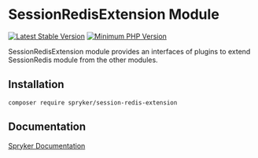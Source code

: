 # SessionRedisExtension Module
[![Latest Stable Version](https://poser.pugx.org/spryker/session-redis-extension/v/stable.svg)](https://packagist.org/packages/spryker/session-redis-extension)
[![Minimum PHP Version](https://img.shields.io/badge/php-%3E%3D%208.2-8892BF.svg)](https://php.net/)

SessionRedisExtension module provides an interfaces of plugins to extend SessionRedis module from the other modules.

## Installation

```
composer require spryker/session-redis-extension
```

## Documentation

[Spryker Documentation](https://docs.spryker.com)
